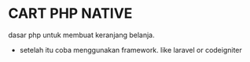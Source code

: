 # CART PHP NATIVE

dasar php untuk membuat keranjang belanja.
- setelah itu coba menggunakan framework. like laravel or codeigniter
